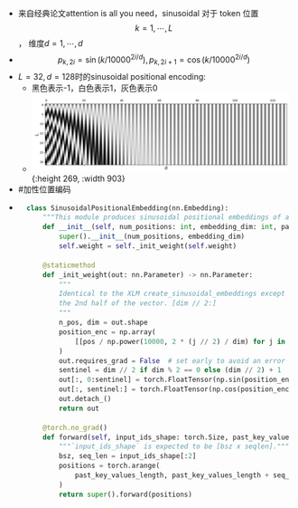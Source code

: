 - 来自经典论文attention is all you need，sinusoidal 对于 token 位置$$k=1, \cdots, L$$， 维度$d = 1, \cdots, d$
- $$p_{k, 2i} = \sin (k/10000^{2i/d}), p_{k, 2i+1} = \cos(k/10000^{2i/d})$$
- $L = 32, d = 128$时的sinusoidal positional encoding:
	- 黑色表示-1，白色表示1，灰色表示0
	- ![sinoidual-positional-encoding_1685374418562_0.png](../assets/sinoidual-positional-encoding_1685374418562_0_1711464554944_0.png){:height 269, :width 903}
- #加性位置编码
- ```python
    class SinusoidalPositionalEmbedding(nn.Embedding):
        """This module produces sinusoidal positional embeddings of any length."""
        def __init__(self, num_positions: int, embedding_dim: int, padding_idx: Optional[int] = None) -> None:
            super().__init__(num_positions, embedding_dim)
            self.weight = self._init_weight(self.weight)
  
        @staticmethod
        def _init_weight(out: nn.Parameter) -> nn.Parameter:
            """
            Identical to the XLM create_sinusoidal_embeddings except features are not interleaved. The cos features are in
            the 2nd half of the vector. [dim // 2:]
            """
            n_pos, dim = out.shape
            position_enc = np.array(
                [[pos / np.power(10000, 2 * (j // 2) / dim) for j in range(dim)] for pos in range(n_pos)]
            )
            out.requires_grad = False  # set early to avoid an error in pytorch-1.8+
            sentinel = dim // 2 if dim % 2 == 0 else (dim // 2) + 1
            out[:, 0:sentinel] = torch.FloatTensor(np.sin(position_enc[:, 0::2]))
            out[:, sentinel:] = torch.FloatTensor(np.cos(position_enc[:, 1::2]))
            out.detach_()
            return out
  
        @torch.no_grad()
        def forward(self, input_ids_shape: torch.Size, past_key_values_length: int = 0) -> torch.Tensor:
            """`input_ids_shape` is expected to be [bsz x seqlen]."""
            bsz, seq_len = input_ids_shape[:2]
            positions = torch.arange(
                past_key_values_length, past_key_values_length + seq_len, dtype=torch.long, device=self.weight.device
            )
            return super().forward(positions)
  ```